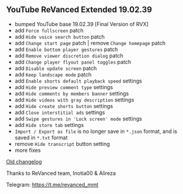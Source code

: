 ## YouTube ReVanced Extended 19.02.39
- bumped YouTube base 19.02.39 [Final Version of RVX]
- add `Force fullscreen` patch
- add `Hide voice search button` patch
- add `Change start page` patch | remove `Change homepage` patch
- add `Enable bottom player gestures` patch
- add `Remove viewer discretion dialog` patch
- add `Change player flyout panel toggles` patch
- add `Disable update screen` patch
- add `Keep landscape mode` patch
- add `Enable shorts default playback speed` settings
- add `Hide preview comment type` settings
- add `Hide comments by members banner` settings
- add `Hide videos with gray description` settings
- add `Hide create shorts button` settings
- add `Close interstitial ads` settings
- add `Swipe gestures in 'Lock screen' mode` settings
- add `Hide store tab` settings
- `Import / Export as file` is no longer save in `*.json` format, and is saved in `*.txt` format
- remove `Hide transcript` button setting
- more fixes

[Old changelog](https://kazimmt.github.io/RVX-Features/changelog/yt-rvx)

Thanks to ReVanced team, Inotia00 & Alireza

Telegram: https://t.me/revanced_mmt
